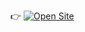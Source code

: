 👉
[![Open Site](https://img.shields.io/badge/Live-Demo-blue)](https://antonanderssonmedia.github.io/CameraWebFeed/)
